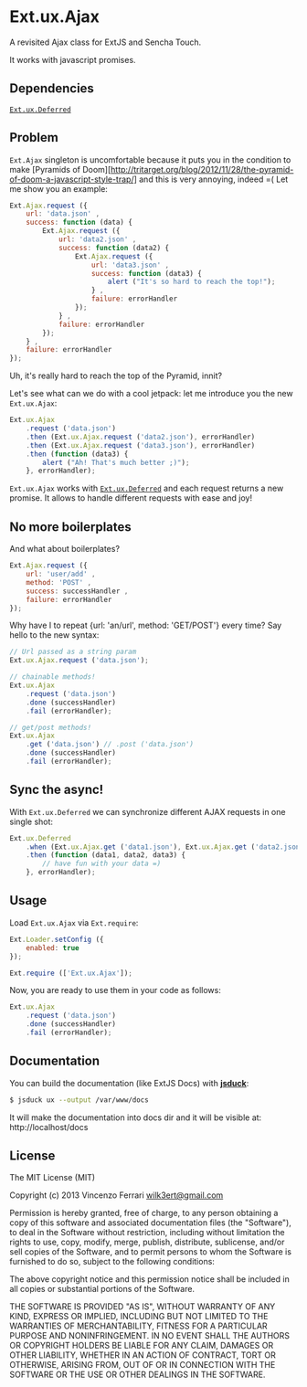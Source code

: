 # Ext.ux.Ajax

A revisited Ajax class for ExtJS and Sencha Touch.

It works with javascript promises.

## Dependencies

[`Ext.ux.Deferred`](https://github.com/wilk/Ext.ux.Deferred)

## Problem
`Ext.Ajax` singleton is uncomfortable because it puts you in the condition to make [Pyramids of Doom][http://tritarget.org/blog/2012/11/28/the-pyramid-of-doom-a-javascript-style-trap/] and this is very annoying, indeed =(
Let me show you an example:

```javascript
Ext.Ajax.request ({
	url: 'data.json' ,
	success: function (data) {
		Ext.Ajax.request ({
			url: 'data2.json' ,
			success: function (data2) {
				Ext.Ajax.request ({
					url: 'data3.json' ,
					success: function (data3) {
						alert ("It's so hard to reach the top!");
					} ,
					failure: errorHandler
				});
			} ,
			failure: errorHandler
		});
	} ,
	failure: errorHandler
});
```

Uh, it's really hard to reach the top of the Pyramid, innit?

Let's see what can we do with a cool jetpack: let me introduce you the new `Ext.ux.Ajax`:

```javascript
Ext.ux.Ajax
	.request ('data.json')
	.then (Ext.ux.Ajax.request ('data2.json'), errorHandler)
	.then (Ext.ux.Ajax.request ('data3.json'), errorHandler)
	.then (function (data3) {
		alert ("Ah! That's much better ;)");
	}, errorHandler);
```

`Ext.ux.Ajax` works with [`Ext.ux.Deferred`](https://github.com/wilk/Ext.ux.Deferred) and each request returns a new promise.
It allows to handle different requests with ease and joy!

## No more boilerplates
And what about boilerplates?

```javascript
Ext.Ajax.request ({
	url: 'user/add' ,
	method: 'POST' ,
	success: successHandler ,
	failure: errorHandler
});
```

Why have I to repeat {url: 'an/url', method: 'GET/POST'} every time?
Say hello to the new syntax:

```javascript
// Url passed as a string param
Ext.ux.Ajax.request ('data.json');

// chainable methods!
Ext.ux.Ajax
	.request ('data.json')
	.done (successHandler)
	.fail (errorHandler);

// get/post methods!
Ext.ux.Ajax
	.get ('data.json') // .post ('data.json')
	.done (successHandler)
	.fail (errorHandler);
```

## Sync the async!
With `Ext.ux.Deferred` we can synchronize different AJAX requests in one single shot:

```javascript
Ext.ux.Deferred
	.when (Ext.ux.Ajax.get ('data1.json'), Ext.ux.Ajax.get ('data2.json'), Ext.ux.Ajax.get ('data3.json'))
	.then (function (data1, data2, data3) {
		// have fun with your data =)
	}, errorHandler);
```

## Usage
Load `Ext.ux.Ajax` via `Ext.require`:

```javascript
Ext.Loader.setConfig ({
	enabled: true
});

Ext.require (['Ext.ux.Ajax']);
```

Now, you are ready to use them in your code as follows:

```javascript
Ext.ux.Ajax
	.request ('data.json')
	.done (successHandler)
	.fail (errorHandler);
```

## Documentation
You can build the documentation (like ExtJS Docs) with [**jsduck**](https://github.com/senchalabs/jsduck):

```bash
$ jsduck ux --output /var/www/docs
```

It will make the documentation into docs dir and it will be visible at: http://localhost/docs

## License
The MIT License (MIT)

Copyright (c) 2013 Vincenzo Ferrari <wilk3ert@gmail.com>

Permission is hereby granted, free of charge, to any person obtaining a copy of this software and associated documentation files (the "Software"), to deal in the Software without restriction, including without limitation the rights to use, copy, modify, merge, publish, distribute, sublicense, and/or sell copies of the Software, and to permit persons to whom the Software is furnished to do so, subject to the following conditions:

The above copyright notice and this permission notice shall be included in all copies or substantial portions of the Software.

THE SOFTWARE IS PROVIDED "AS IS", WITHOUT WARRANTY OF ANY KIND, EXPRESS OR IMPLIED, INCLUDING BUT NOT LIMITED TO THE WARRANTIES OF MERCHANTABILITY, FITNESS FOR A PARTICULAR PURPOSE AND NONINFRINGEMENT. IN NO EVENT SHALL THE AUTHORS OR COPYRIGHT HOLDERS BE LIABLE FOR ANY CLAIM, DAMAGES OR OTHER LIABILITY, WHETHER IN AN ACTION OF CONTRACT, TORT OR OTHERWISE, ARISING FROM, OUT OF OR IN CONNECTION WITH THE SOFTWARE OR THE USE OR OTHER DEALINGS IN THE SOFTWARE.
